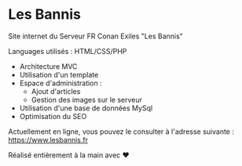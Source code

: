 # Les Bannis

Site internet du Serveur FR Conan Exiles "Les Bannis"

Languages utilisés : HTML/CSS/PHP

 - Architecture MVC
 - Utilisation d'un template
 - Espace d'administration :
      - Ajout d'articles
      - Gestion des images sur le serveur
 - Utilisation d'une base de données MySql
 - Optimisation du SEO

Actuellement en ligne, vous pouvez le consulter à l'adresse suivante :
https://www.lesbannis.fr

Réalisé entièrement à la main avec ❤️